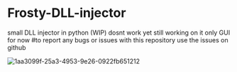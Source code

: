 # Frosty-DLL-injector
small DLL injector 
in python 
(WIP)
dosnt work yet still working on it
only GUI for now
#to report any bugs or issues with this repository use the issues on github






![1aa3099f-25a3-4953-9e26-0922fb651212](https://github.com/user-attachments/assets/fe04d53a-ddbc-4a5b-9ab8-e7ca84cc2e3b)
